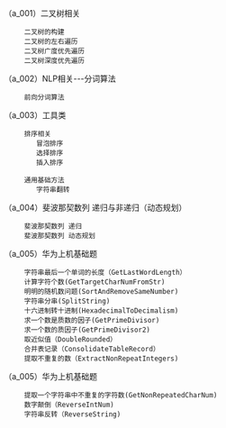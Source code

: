 （a_001）二叉树相关

         二叉树的构建
         二叉树的左右遍历
         二叉树广度优先遍历
         二叉树深度优先遍历
         
（a_002）NLP相关---分词算法

         前向分词算法

（a_003）工具类

         排序相关
            冒泡排序
            选择排序
            插入排序
            
         通用基础方法
            字符串翻转
         
（a_004）斐波那契数列 递归与非递归（动态规划）
         
         斐波那契数列 递归
         斐波那契数列 动态规划
         
（a_005）华为上机基础题

         字符串最后一个单词的长度（GetLastWordLength）
         计算字符个数(GetTargetCharNumFromStr)
         明明的随机数问题(SortAndRemoveSameNumber)
         字符串分串(SplitString)
         十六进制转十进制(HexadecimalToDecimalism)
         求一个数是质数的因子(GetPrimeDivisor)
         求一个数的质因子(GetPrimeDivisor2)
         取近似值（DoubleRounded）
         合并表记录（ConsolidateTableRecord）
         提取不重复的数（ExtractNonRepeatIntegers)
         
（a_005）华为上机基础题

         提取一个字符串中不重复的字符数(GetNonRepeatedCharNum)
         数字颠倒（ReverseIntNum)
         字符串反转（ReverseString)
         
        
